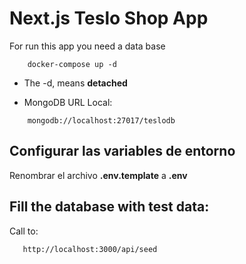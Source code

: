 
# Next.js Teslo Shop App

For run this app you need a data base
```
    docker-compose up -d
```

* The -d, means __detached__

* MongoDB URL Local:

```
    mongodb://localhost:27017/teslodb
```

## Configurar las variables de entorno
Renombrar el archivo __.env.template__ a __.env__

## Fill the database with test data:
 Call to:
 ```
    http://localhost:3000/api/seed
 ```